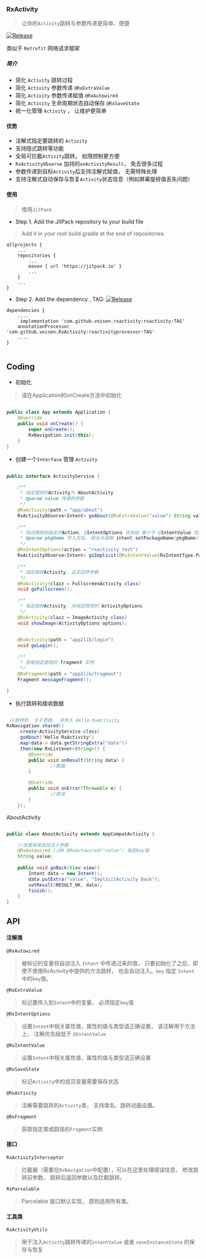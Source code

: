 
### RxActivity 

> 让你的`Activity`跳转与参数传递更简单、便捷

[![Release](https://jitpack.io/v/voisen/RxActivity.svg)](https://jitpack.io/#voisen/RxActivity) 

类似于 `Retrofit` 网络请求框架

##### 简介
- 简化 `Activity` 跳转过程
- 简化 `Activity` 参数传递 `@RxExtraValue`
- 简化 `Activity` 参数传递赋值 `@RxAutowired`
- 简化 `Activity` 生命周期状态自动保存 `@RxSaveState`
- 统一化管理 `Activity` ， 让维护更简单

#### 优势
- 注解式指定要跳转的 `Activity`
- 支持隐式跳转等功能
- 全局可拦截`Activity`跳转， 权限控制更方便
- `RxActivityObserve` 加持的`onActivityResult`， 免去很多过程
- 参数传递到目标`Activity`后支持注解式赋值， 无需特殊处理
- 支持注解式自动保存与恢复`Activity`状态信息（例如屏幕旋转值丢失问题）

#### 使用 
> 借用`JitPack`

- Step 1. Add the JitPack repository to your build file

>Add it in your root build.gradle at the end of repositories:

````
allprojects {
	...
	repositories {
		...
		maven { url 'https://jitpack.io' }
		...
	}
	...
}

````


- Step 2. Add the dependency ,
TAG: [![Release](https://jitpack.io/v/voisen/RxActivity.svg)](https://jitpack.io/#voisen/RxActivity) 

````
dependencies {
    ....
	 implementation 'com.github.voisen.rxactivity:rxactivity:TAG'
    annotationProcessor 'com.github.voisen.RxActivity:rxactivityprocessor:TAG'
    ....
}
	
````


## Coding

- 初始化

> 请在Application的onCreate方法中初始化

````java

public class App extends Application {
    @Override
    public void onCreate() {
        super.onCreate();
        RxNavigation.init(this);
    }
}

````

- 创建一个`Interface` 管理 `Activity`

````java

public interface ActivityService {

    /**
     * 指定跳转的Activity为`AboutActivity`
     * @param value 传递的参数
     */
    @RxActivity(path = "app/about")
    RxActivityObserve<Intent> goAbout(@RxExtraValue("value") String value);

    /**
     * 隐式跳转到指定的Action, @IntentOptions 优先级 要小于 @IntentValue 优先级
     * @param pkgName 传入包名, 相当与调用 intent.setPackageName(pkgName)
     */
    @RxIntentOptions(action = "rxactivity_test")
    RxActivityObserve<Intent> goImplicit(@RxIntentValue(RxIntentType.PackageName) String pkgName);

    /**
     * 指定跳转Activity, 且无回传参数
     */
    @RxActivity(clazz = FullscreenActivity.class)
    void goFullscreen();

    /**
     * 指定跳转Activity, 并指定跳转的`ActivityOptions`
     */
    @RxActivity(clazz = ImageActivity.class)
    void showImage(ActivityOptions options);


    @RxActivity(path = "app2lib/login")
    void goLogin();
    
    /**
     * 获取指定路径的 fragment 实例
     */
    @RxFragment(path = "app2lib/fragment")
    Fragment messageFragment();

}

````

- 执行跳转和接收数据

````java 

 //跳转到  关于界面， 并传入 Hello RxActivity
RxNavigation.shared()
	.create(ActivityService.class)
	.goAbout('Hello RxActivity')
	.map(data-> data.getStringExtra("date"))
    .then(new RxListener<String>() {
        @Override
        public void onResult(String data) {
				//数据
        }

        @Override
        public void onError(Throwable e) {
				//错误
        }
    });

````
AboutActivity

```` java

public class AboutActivity extends AppCompatActivity {

    //这里用来自动注入参数
    @RxAutowired //OR @RxAutowired("value") 指定key值
    String value;
    
    public void goBack(View view){
        Intent data = new Intent();
        data.putExtra("value", "ImplicitActivity Back");
        setResult(RESULT_OK, data);
        finish();
    }
}

````

## API


#### 注解类

`@RxAutowired`

> 被标记的变量将自动注入 `Intent` 中传递过来的值， 只要初始化了之后，即使不使用RxActivity中提供的方法跳转， 也会自动注入。`key` 指定 `Intent`中的`key`值。 

`@RxExtraValue`

> 标记要传入到`Intent`中的变量， 必须指定`key`值

`@RxIntentOptions`

> 设置`Intent`中相关属性值，属性的值与类型请正确设置， 该注解用于方法上， 注解优先级低于 `@IntentValue`

`@RxIntentValue`

> 设置`Intent`中相关属性值，属性的值与类型请正确设置

`@RxSaveState`

> 标记`Activity`中的成员变量需要保存状态

`@RxActivity`

> 注解需要跳转的`Activity`类， 支持类名、跳转动画设置。

`@RxFragment`

> 获取指定类或路径的`Fragment`实例


#### 接口

`RxActivityInterceptor`

> 拦截器（需要在`RxNavigation`中配置），可以在这里处理错误信息， 修改跳转前参数， 跳转后返回参数以及拦截跳转。

`RxParcelable`

> Parcelable 接口默认实现， 原则适用所有类。


#### 工具类

`RxActivityUtils`

> 用于注入`Activity`跳转传递的`intentValue` 或者 `saveInstanceState` 的保存与恢复
